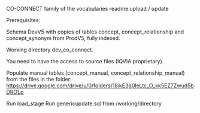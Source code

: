 CO-CONNECT family of the vocabularies readme upload / update

Prerequisites:

Schema DevV5 with copies of tables concept, concept_relationship and concept_synonym from ProdV5, fully indexed.

Working directory dev_co_connect.

You need to have the access to source files (IQVIA proprietary).

Populate manual tables (concept_manual, concept_relationship_manual) from the files in the folder: https://drive.google.com/drive/u/0/folders/18ikE3g0leLtc_O_kk5EZ7Zwud5bDROLp

Run load_stage
Run genericupdate.sql from /working/directory